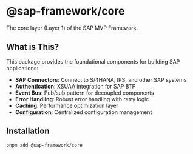 # @sap-framework/core

The core layer (Layer 1) of the SAP MVP Framework.

## What is This?

This package provides the foundational components for building SAP applications:

- **SAP Connectors**: Connect to S/4HANA, IPS, and other SAP systems
- **Authentication**: XSUAA integration for SAP BTP
- **Event Bus**: Pub/sub pattern for decoupled components
- **Error Handling**: Robust error handling with retry logic
- **Caching**: Performance optimization layer
- **Configuration**: Centralized configuration management

## Installation
```bash
pnpm add @sap-framework/core